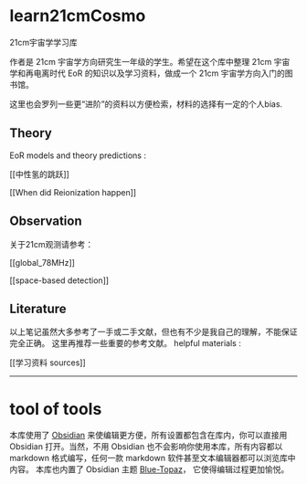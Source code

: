 # learn21cmCosmo
 21cm宇宙学学习库

作者是 21cm 宇宙学方向研究生一年级的学生。希望在这个库中整理 21cm 宇宙学和再电离时代 EoR 的知识以及学习资料，做成一个 21cm 宇宙学方向入门的图书馆。

这里也会罗列一些更“进阶”的资料以方便检索，材料的选择有一定的个人bias.

## Theory 
EoR models and theory predictions :

[[中性氢的跳跃]]

[[When did Reionization happen]]

## Observation 
关于21cm观测请参考：

[[global_78MHz]]

[[space-based detection]]


## Literature 
以上笔记虽然大多参考了一手或二手文献，但也有不少是我自己的理解，不能保证完全正确。
这里再推荐一些重要的参考文献。
helpful materials :

[[学习资料 sources]]

---

# tool of tools 

本库使用了 [Obsidian](https://obsidian.md) 来使编辑更方便，所有设置都包含在库内，你可以直接用 Obsidian 打开。当然，不用 Obsidian 也不会影响你使用本库，所有内容都以 markdown 格式编写，任何一款 markdown 软件甚至文本编辑器都可以浏览库中内容。
本库也内置了 Obsidian 主题 [Blue-Topaz](https://github.com/whyt-byte/Blue-Topaz_Obsidian-css)，  它使得编辑过程更加愉悦。